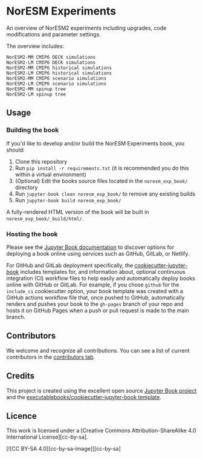 # NorESM Experiments

An overview of NorESM2 experiments including upgrades, code modifications and parameter settings.

The overview includes:

    NorESM2-MM CMIP6 DECK simulations
    NorESM2-LM CMIP6 DECK simulations
    NorESM2-MM CMIP6 historical simulations
    NorESM2-LM CMIP6 historical simulations
    NorESM2-MM CMIP6 scenario simulations
    NorESM2-LM CMIP6 scenario simulations
    NorESM2-MM spinup tree
    NorESM2-LM spinup tree

## Usage

### Building the book

If you'd like to develop and/or build the NorESM Experiments book, you should:

1. Clone this repository
2. Run `pip install -r requirements.txt` (it is recommended you do this within a virtual environment)
3. (Optional) Edit the books source files located in the `noresm_exp_book/` directory
4. Run `jupyter-book clean noresm_exp_book/` to remove any existing builds
5. Run `jupyter-book build noresm_exp_book/`

A fully-rendered HTML version of the book will be built in `noresm_exp_book/_build/html/`.

### Hosting the book

Please see the [Jupyter Book documentation](https://jupyterbook.org/publish/web.html) to discover options for deploying a book online using services such as GitHub, GitLab, or Netlify.

For GitHub and GitLab deployment specifically, the [cookiecutter-jupyter-book](https://github.com/executablebooks/cookiecutter-jupyter-book) includes templates for, and information about, optional continuous integration (CI) workflow files to help easily and automatically deploy books online with GitHub or GitLab. For example, if you chose `github` for the `include_ci` cookiecutter option, your book template was created with a GitHub actions workflow file that, once pushed to GitHub, automatically renders and pushes your book to the `gh-pages` branch of your repo and hosts it on GitHub Pages when a push or pull request is made to the main branch.

## Contributors

We welcome and recognize all contributions. You can see a list of current contributors in the [contributors tab](https://github.com/NorESMhub/noresm-exp/noresm_exp_book/graphs/contributors).

## Credits

This project is created using the excellent open source [Jupyter Book project](https://jupyterbook.org/) and the [executablebooks/cookiecutter-jupyter-book template](https://github.com/executablebooks/cookiecutter-jupyter-book).

## Licence
This work is licensed under a
[Creative Commons Attribution-ShareAlike 4.0 International License][cc-by-sa].

[![CC BY-SA 4.0][cc-by-sa-image]][cc-by-sa]


[cc-by-nc-sa]: http://creativecommons.org/licenses/by-nc-sa/4.0/
[cc-by-nc-sa-image]: https://licensebuttons.net/l/by-nc-sa/4.0/88x31.png
[cc-by-nc-sa-shield]: https://img.shields.io/badge/License-CC%20BY--NC--SA%204.0-lightgrey.svg
